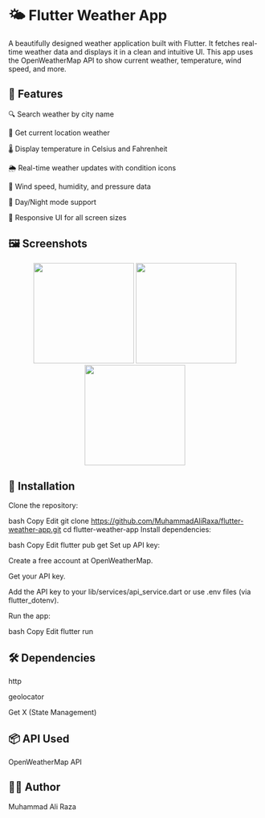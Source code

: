 # 🌤️ Flutter Weather App

A beautifully designed weather application built with Flutter. It fetches real-time weather data and displays it in a clean and intuitive UI. This app uses the OpenWeatherMap API to show current weather, temperature, wind speed, and more.

## 🚀 Features
🔍 Search weather by city name

📍 Get current location weather

🌡️ Display temperature in Celsius and Fahrenheit

🌦️ Real-time weather updates with condition icons

🧭 Wind speed, humidity, and pressure data

🌙 Day/Night mode support

📱 Responsive UI for all screen sizes

## 🖼️ Screenshots
<p align="center">
  <img src="https://github.com/user-attachments/assets/f0ae3198-1515-4c66-b8a8-fd4dc2d3a98b" width="200"/>
  <img src="https://github.com/user-attachments/assets/b990886f-b964-4330-9aea-6f71ee127995" width="200"/>
  <img src="https://github.com/user-attachments/assets/f82c6f30-3b58-4d77-b167-4493ec502bfd" width="200"/>
</p>

## 🔧 Installation
Clone the repository:

bash
Copy
Edit
git clone https://github.com/MuhammadAliRaxa/flutter-weather-app.git
cd flutter-weather-app
Install dependencies:

bash
Copy
Edit
flutter pub get
Set up API key:

Create a free account at OpenWeatherMap.

Get your API key.

Add the API key to your lib/services/api_service.dart or use .env files (via flutter_dotenv).

Run the app:

bash
Copy
Edit
flutter run
## 🛠️ Dependencies
http

geolocator

Get X (State Management)

## 📦 API Used

OpenWeatherMap API

## 👨‍💻 Author
 
 Muhammad Ali Raza


